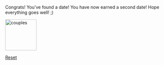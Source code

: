 Congrats! You've found a date! You have now earned a second date! Hope everything goes well! ;) <br>

<img src="https://images.fineartamerica.com/images/artworkimages/mediumlarge/1/couple-walking-on-beach-at-sunset-mikel-martinez-de-osaba.jpg"
alt="couples" style="width:100px;height:100;">

[Reset](../../home.md)